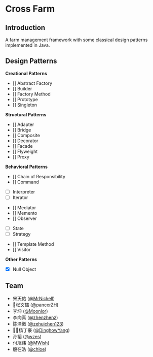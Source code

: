 Cross Farm
========

Introduction
--------
A farm management framework with some classical design patterns implemented in Java.

Design Patterns
--------
**Creational Patterns**
- [] Abstract Factory
- [] Builder
- [] Factory Method
- [] Prototype
- [] Singleton

**Structural Patterns**
- [] Adapter
- [] Bridge
- [] Composite
- [] Decorator
- [] Facade
- [] Flyweight
- [] Proxy

**Behavioral Patterns**
- [] Chain of Responsibility
- [] Command
- [ ] Interpreter
- [ ] Iterator
- [] Mediator
- [] Memento
- [] Observer
- [ ] State
- [ ] Strategy
- [] Template Method
- [] Visitor

**Other Patterns**
- [x] Null Object

Team
--------
- 宋天佑 ([@MrNickell](https://github.com/MrNickell/))
- 张文喆 ([@pancerZH](https://github.com/pancerZH/))
- 李坤 ([@Moonlor](https://github.com/Moonlor/))
- 李向真 ([@zhenzhenz](https://github.com/zhenzhenz))
- 陈泽徽 ([@zehuichen123](https://github.com/DerekDick/))
- 杨丁豪 ([@DinghowYang](https://github.com/DinghowYang/))
- 孙韬 ([@wzes](https://github.com/wzes/))
- 付旭炜 ([@MWish](https://github.com/MWish/))
- 殷在浩 ([@chloe](https://github.com/chloe/))

